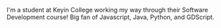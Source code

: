I'm a student at Keyin College working my way through their Software Development course!
Big fan of Javascript, Java, Python, and GDScript.
